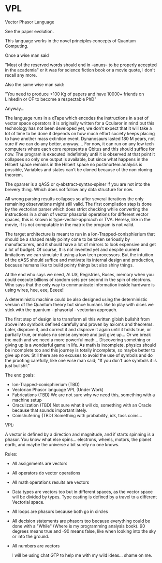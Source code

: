 # VPL
Vector Phasor Language

See the paper evolution. 

This language works in the novel principles concepts of Quantum Computing. 

Once a wise man said

"Most of the reserved words should end in -anuos- to be properly accepted in the academia" or it was for science fiction book or a movie quote, I don't recall any more. 

Also the same wise man said:

"You need to produce +100 Kg of  papers and have 10000+ friends on LinkedIn or OF to become a respectable PhD"

Anyway...

The language runs in a qTape which encodes the instructions in a set of vector space operators  it is originally written for a Qcularor in mind but this technology has not been developed yet, we don't expect that it will take a lot of time to be done it depends on  how much effort society keeps placing to have another mass extintion event. Dynanosaurs lasted 180 M years, not sure if we can do any better, anyway.... For now, it can run on any low tech computers where each core represents a Qbitus and this should suffice for now. The program is executed indefinitely until it is observed at that point it collapses so only one output is available, but since what happens in the Hilbert space remains in the Hilbert space no postmortem analysis is possible, Variables and states can't be cloned because of the non cloning theorem.

The qparser is a qASS or q-abstract-syntax-spiner  if you are not into the brevery thing. Which does not follow any data structure for now.

All wrong parsing results collapses so after several iterations the only remaining observations might still valid. The first compilation step is done by the vectorian parser which does strict checking while converting the instructions in a chain of vector phasorial operations for different vector spaces, this is known is type-vector-approach or TVA.
Heresy, like in the movie, if is not computable in the matrix the program is not valid.

The target architecture is meant to run in a  Ion-Trapped-conisphierium that should be a shaped really pointy cone to be taken seriously by manufacturers, and it should have a lot of mirrors to look expensive and get a lot of budget. Of course, It is not invented yet and despite current limitations we can simulate it using a low tech processors. But the intuition of the qASS should suffice and motivate its internal design and production, because humans like to build pointy things but also shiny things. 

At the end who says we need, ALUS, Registries, Buses, memory when you could execute billions of random sets per second in the spin of electrons. Who says that the only way to communicate information inside hardware is using wires, hee, eee, Eeeee! 

A deterministic machine could be also designed using the deterministic version of the Quantum theory but since humans like to play with dices we stick with the quantum - phasorial - vectorian approach.

The first step of design is to transform all this written gibish bullshit from above into symbols defined carefully and proven by axioms and theorems. Later, disprove it, and correct it and disprove it again until it holds true, or partially true, or makes no sense anymore and just give up... Or we break the math and we need a more powerful math...  Discovering something or giving up is a wonderful game in life.  As math is incomplete, physics should be incomplete too and  this journey is totally incomplete, so maybe better to give up now. Still there are no excuses to avoid the use of symbols and do the proofing carefully, like one wise man said; "If you don't use symbols it is just bullshit" 

The end goals:

- Ion-Trapped-conisphierium (TBD)
- Vectorian Phasor language VPL (Under Work)
- Fabrications (TBD) We are not sure why we need this, something with a machine setup
- Oraculization (TBD) Not sure what it will do, something with an Oracle because that sounds important lately.
- Coinshufering (TBD) Something with probability, idk, toss coins...
 
VPL:

A vector is defined by a direction and magnitude, and if starts spinning is a phasor. You know what else spins...  electrons, wheels, motors, the planet earth, and maybe the universe a bit surely no one knows. 

Rules:

- All assignments are vectors 
- All operators do vector operations
- All math operations results are vectors 
- Data types are vectors too but in different spaces, as the vector space will be divided by types. Type casting is defined by a travel to a different Vectorial space.
- All loops are phasors because both go in circles 
- All decision statements are phasors too because everything could be done with a "While" (Where is my programming analysis book). 90 degrees means true and -90 means false, like when looking into the sky or into the ground. 
- All numbers are vectors

  I will be using chat GTP to help me with my wild ideas... shame on me. 
